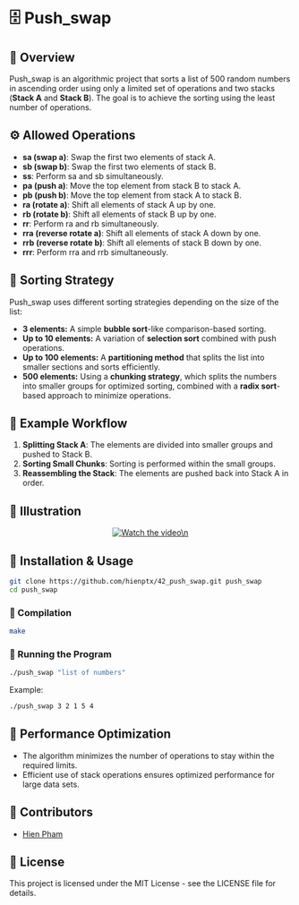 # :file_cabinet: Push_swap 

## :mag_right: Overview
Push_swap is an algorithmic project that sorts a list of 500 random numbers in ascending order using only a limited set of operations and two stacks (**Stack A** and **Stack B**). The goal is to achieve the sorting using the least number of operations.

## :gear: Allowed Operations
- **sa (swap a)**: Swap the first two elements of stack A.
- **sb (swap b)**: Swap the first two elements of stack B.
- **ss**: Perform sa and sb simultaneously.
- **pa (push a)**: Move the top element from stack B to stack A.
- **pb (push b)**: Move the top element from stack A to stack B.
- **ra (rotate a)**: Shift all elements of stack A up by one.
- **rb (rotate b)**: Shift all elements of stack B up by one.
- **rr**: Perform ra and rb simultaneously.
- **rra (reverse rotate a)**: Shift all elements of stack A down by one.
- **rrb (reverse rotate b)**: Shift all elements of stack B down by one.
- **rrr**: Perform rra and rrb simultaneously.

## :triangular_flag_on_post: Sorting Strategy
Push_swap uses different sorting strategies depending on the size of the list:
- **3 elements:** A simple **bubble sort**-like comparison-based sorting.
- **Up to 10 elements:** A variation of **selection sort** combined with push operations.
- **Up to 100 elements:** A **partitioning method** that splits the list into smaller sections and sorts efficiently.
- **500 elements:** Using a **chunking strategy**, which splits the numbers into smaller groups for optimized sorting, combined with a **radix sort**-based approach to minimize operations.

## :eyes: Example Workflow
1. **Splitting Stack A**: The elements are divided into smaller groups and pushed to Stack B.
2. **Sorting Small Chunks**: Sorting is performed within the small groups.
3. **Reassembling the Stack**: The elements are pushed back into Stack A in order.

## :art: Illustration

<p align="center">
  <a href="https://www.youtube.com/watch?v=K0LpDF8qIBw">
    <img src="https://img.youtube.com/vi/K0LpDF8qIBw/0.jpg" alt="Watch the video\n" />
  </a>
</p>

## :floppy_disk: Installation & Usage
```bash
git clone https://github.com/hienptx/42_push_swap.git push_swap
cd push_swap
```

### :wrench: Compilation
```bash
make
```
### :running: Running the Program
```bash
./push_swap "list of numbers"
```
Example:
```bash
./push_swap 3 2 1 5 4
```

## :rocket: Performance Optimization
- The algorithm minimizes the number of operations to stay within the required limits.
- Efficient use of stack operations ensures optimized performance for large data sets.

## :bust_in_silhouette: Contributors
- [Hien Pham](https://github.com/hienptx)

## :scroll: License
This project is licensed under the MIT License - see the LICENSE file for details.

